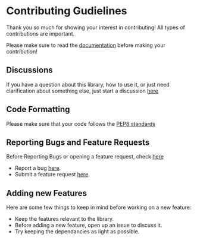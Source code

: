 # Contributing Gudielines

Thank you so much for showing your interest in contributing! All types of contributions are important.

Please make sure to read the [documentation](https://github.com/Siddhesh-Agarwal/matmath/wiki) before making your contribution!

## Discussions

If you have a question about this library, how to use it, or just need clarification about something else, just start a discussion [here](https://github.com/Siddhesh-Agarwal/matmath/discussions)

## Code Formatting

Please make sure that your code follows the [PEP8 standards](https://www.python.org/dev/peps/pep-0008/)

## Reporting Bugs and Feature Requests

Before Reporting Bugs or opening a feature request, check [here](https://github.com/Siddhesh-Agarwal/matmath/issues)
- Report a bug [here](https://github.com/Siddhesh-Agarwal/matmath/issues/new?assignees=&labels=&template=bug_report.md).
- Submit a feature request [here](https://github.com/Siddhesh-Agarwal/matmath/issues/new?assignees=&labels=&template=feature_request.md).

## Adding new Features

Here are some few things to keep in mind before working on a new feature:
- Keep the features relevant to the library.
- Before adding a new feature, open up an issue to discuss it.
- Try keeping the dependancies as light as possible.
